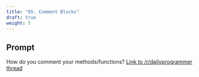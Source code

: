 ```yaml
---
title: "05. Comment Blocks"
draft: true
weight: 5
---
```


## Prompt

How do you comment your methods/functions? [Link to /r/dailyprogrammer thread](https://www.reddit.com/r/dailyprogrammer/comments/2cle4a/weekly_5_comment_blocks/)
